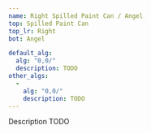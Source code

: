 ```yaml
---
name: Right Spilled Paint Can / Angel
top: Spilled Paint Can
top_lr: Right
bot: Angel

default_alg:
  alg: "0,0/"
  description: TODO
other_algs:
  -
    alg: "0,0/"
    description: TODO
---
```


Description TODO


